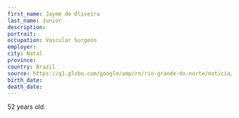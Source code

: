 ```yaml
---
first_name: Jayme de Oliveira
last_name: Junior
description: 
portrait: 
occupation: Vascular Surgeon
employer: 
city: Natal
province: 
country: Brazil
source: https://g1.globo.com/google/amp/rn/rio-grande-do-norte/noticia/2020/04/20/medico-de-52-anos-morre-com-coronavirus-em-natal.ghtml
birth_date: 
death_date: 
---
```


52 years old.